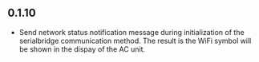 ## 0.1.10
* Send network status notification message during initialization of the serialbridge communication method. The result is the WiFi symbol will be shown in the dispay of the AC unit.